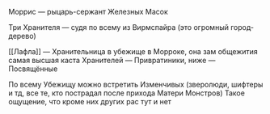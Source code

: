 Моррис — рыцарь-сержант Железных Масок

Три Хранителя — судя по всему из Вирмспайра (это огромный город-дерево)

[[Лафла]] — Хранительница в убежище в Морроке, она зам общежития
самая высшая каста Хранителей — Привратиники, ниже — Посвящённые

По всему Убежищу можно встретить Изменчивых (зверолюди, шифтеры и тд, все те, кто пострадал после прихода Матери Монстров)
Такое ощущение, что кроме них других рас тут и нет



